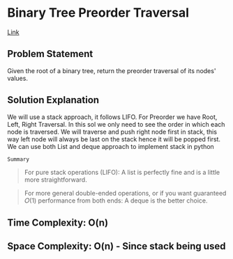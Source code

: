 # Binary Tree Preorder Traversal
[Link](https://leetcode.com/problems/binary-tree-preorder-traversal/description/)

## Problem Statement

Given the root of a binary tree, return the preorder traversal of its nodes' values.

## Solution Explanation

We will use a stack approach, it follows LIFO. For Preorder we have Root, Left, Right Traversal. In this sol we only need to see the order in which each node is traversed.
We will traverse and push right node first in stack, this way left node will always be last on the stack hence it will be popped first.
We can use both List and deque approach to implement stack in python

`Summary`

>For pure stack operations (LIFO):
A list is perfectly fine and is a little more straightforward.

>For more general double-ended operations, or if you want guaranteed 
𝑂(1) performance from both ends:
A deque is the better choice.


## Time Complexity: O(n)

## Space Complexity: O(n) - Since stack being used